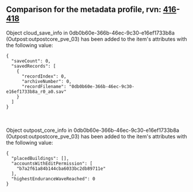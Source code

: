 ## Comparison for the metadata profile, rvn: [416](https://github.com/PRO100KatYT/FortniteProfileRevisions/tree/main/profiles/metadata/416%20metadata.json)-[418](https://github.com/PRO100KatYT/FortniteProfileRevisions/tree/main/profiles/metadata/418%20metadata.json)

Object cloud_save_info in 0db0b60e-366b-46ec-9c30-e16ef1733b8a (Outpost:outpostcore_pve_03) has been added to the item's attributes with the following value:

```
{
  "saveCount": 0,
  "savedRecords": [
    {
      "recordIndex": 0,
      "archiveNumber": 0,
      "recordFilename": "0db0b60e-366b-46ec-9c30-e16ef1733b8a_r0_a0.sav"
    }
  ]
}
```

<br><br>
Object outpost_core_info in 0db0b60e-366b-46ec-9c30-e16ef1733b8a (Outpost:outpostcore_pve_03) has been added to the item's attributes with the following value:

```
{
  "placedBuildings": [],
  "accountsWithEditPermission": [
    "b7a2f61a84b144cba6033bc2db89711e"
  ],
  "highestEnduranceWaveReached": 0
}
```

<br><br>
